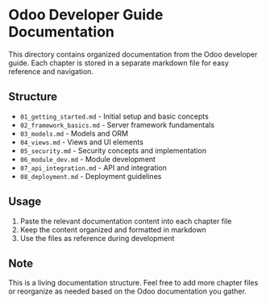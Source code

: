 # Odoo Developer Guide Documentation

This directory contains organized documentation from the Odoo developer guide. Each chapter is stored in a separate markdown file for easy reference and navigation.

## Structure
- `01_getting_started.md` - Initial setup and basic concepts
- `02_framework_basics.md` - Server framework fundamentals
- `03_models.md` - Models and ORM
- `04_views.md` - Views and UI elements
- `05_security.md` - Security concepts and implementation
- `06_module_dev.md` - Module development
- `07_api_integration.md` - API and integration
- `08_deployment.md` - Deployment guidelines

## Usage
1. Paste the relevant documentation content into each chapter file
2. Keep the content organized and formatted in markdown
3. Use the files as reference during development

## Note
This is a living documentation structure. Feel free to add more chapter files or reorganize as needed based on the Odoo documentation you gather.

